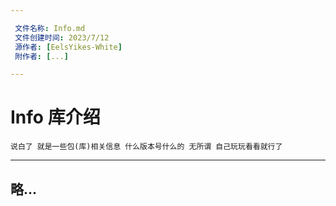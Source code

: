 ```yaml
---

 文件名称: Info.md
 文件创建时间: 2023/7/12
 源作者: [EelsYikes-White]
 附作者: [...]

---
```

# Info 库介绍

`说白了 就是一些包(库)相关信息 什么版本号什么的 无所谓 自己玩玩看看就行了`

---

## 略...















